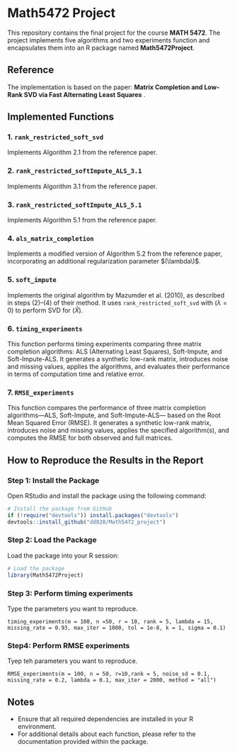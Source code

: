 
# Math5472 Project

This repository contains the final project for the course **MATH 5472**. The project implements five algorithms and two experiments function and encapsulates them into an R package named **Math5472Project**.

## Reference

The implementation is based on the paper:
**Matrix Completion and Low-Rank SVD via Fast Alternating Least Squares** .

## Implemented Functions

### 1. `rank_restricted_soft_svd`
Implements Algorithm 2.1 from the reference paper.

### 2. `rank_restricted_softImpute_ALS_3.1`
Implements Algorithm 3.1 from the reference paper.

### 3. `rank_restricted_softImpute_ALS_5.1`
Implements Algorithm 5.1 from the reference paper.

### 4. `als_matrix_completion`
Implements a modified version of Algorithm 5.2 from the reference paper, incorporating an additional regularization parameter $(\lambda\)$.

### 5. `soft_impute`
Implements the original algorithm by Mazumder et al. (2010), as described in steps (2)–(4) of their method. It uses `rank_restricted_soft_svd` with $(\lambda = 0)$ to perform SVD for $(\hat{X})$.

### 6. `timing_experiments`
This function performs timing experiments comparing three matrix completion algorithms: ALS (Alternating Least Squares),
Soft-Impute, and Soft-Impute-ALS. It generates a synthetic low-rank matrix, introduces noise and missing values,
applies the algorithms, and evaluates their performance in terms of computation time and relative error.

### 7. `RMSE_experiments`
This function compares the performance of three matrix completion algorithms—ALS, Soft-Impute, and Soft-Impute-ALS—
 based on the Root Mean Squared Error (RMSE). It generates a synthetic low-rank matrix, introduces noise and missing
 values, applies the specified algorithm(s), and computes the RMSE for both observed and full matrices.
 
## How to Reproduce the Results in the Report

### Step 1: Install the Package

Open RStudio and install the package using the following command:
```R
# Install the package from GitHub
if (!require("devtools")) install.packages("devtools")
devtools::install_github("dd828/Math5472_project")
```

### Step 2: Load the Package

Load the package into your R session:
```R
# Load the package
library(Math5472Project)
```

### Step 3: Perform timing experiments
Type the parameters you want to reproduce.
```{r}
timing_experiments(m = 100, n =50, r = 10, rank = 5, lambda = 15, missing_rate = 0.93, max_iter = 1000, tol = 1e-8, k = 1, sigma = 0.1)
```

### Step4: Perform RMSE experiments
Tyep teh parameters you want to reproduce.
```{r}
RMSE_experiments(m = 100, n = 50, r=10,rank = 5, noise_sd = 0.1, missing_rate = 0.2, lambda = 0.1, max_iter = 2000, method = "all")

```
## Notes

- Ensure that all required dependencies are installed in your R environment.
- For additional details about each function, please refer to the documentation provided within the package.








